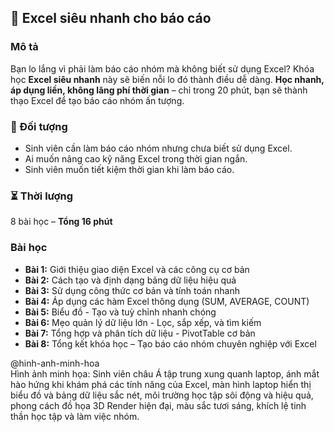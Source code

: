 ## 📌 Excel siêu nhanh cho báo cáo

### Mô tả
Bạn lo lắng vì phải làm báo cáo nhóm mà không biết sử dụng Excel? Khóa học **Excel siêu nhanh** này sẽ biến nỗi lo đó thành điều dễ dàng. **Học nhanh, áp dụng liền, không lãng phí thời gian** – chỉ trong 20 phút, bạn sẽ thành thạo Excel để tạo báo cáo nhóm ấn tượng.

### 🎯 Đối tượng
- Sinh viên cần làm báo cáo nhóm nhưng chưa biết sử dụng Excel.
- Ai muốn nâng cao kỹ năng Excel trong thời gian ngắn.
- Sinh viên muốn tiết kiệm thời gian khi làm báo cáo.

### ⏳ Thời lượng
8 bài học – **Tổng 16 phút**

### Bài học
- **Bài 1:** Giới thiệu giao diện Excel và các công cụ cơ bản
- **Bài 2:** Cách tạo và định dạng bảng dữ liệu hiệu quả
- **Bài 3:** Sử dụng công thức cơ bản và tính toán nhanh
- **Bài 4:** Áp dụng các hàm Excel thông dụng (SUM, AVERAGE, COUNT)
- **Bài 5:** Biểu đồ - Tạo và tuỳ chỉnh nhanh chóng
- **Bài 6:** Mẹo quản lý dữ liệu lớn - Lọc, sắp xếp, và tìm kiếm
- **Bài 7:** Tổng hợp và phân tích dữ liệu - PivotTable cơ bản
- **Bài 8:** Tổng kết khóa học – Tạo báo cáo nhóm chuyên nghiệp với Excel

@hinh-anh-minh-hoa  
Hình ảnh minh họa: Sinh viên châu Á tập trung xung quanh laptop, ánh mắt hào hứng khi khám phá các tính năng của Excel, màn hình laptop hiển thị biểu đồ và bảng dữ liệu sắc nét, môi trường học tập sôi động và hiệu quả, phong cách đồ họa 3D Render hiện đại, màu sắc tươi sáng, khích lệ tinh thần học tập và làm việc nhóm.